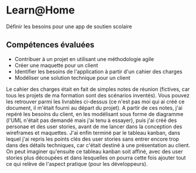 # Learn@Home
Définir les besoins pour une app de soutien scolaire

## Compétences évaluées
* Contribuer à un projet en utilisant une méthodologie agile
* Créer une maquette pour un client
* Identifier les besoins de l'application à partir d'un cahier des charges
* Modéliser une solution technique pour un client

Le cahier des charges était en fait de simples notes de réunion (fictives, car tous les projets de ma formation sont des scénarios inventés). Vous pouvez les retrouver parmi les livrables ci-dessus (ce n'est pas moi qui ai créé ce document, il m'était fourni au départ du projet).
A partir de ces notes, j'ai repéré les besoins du client, en les modélisant sous forme de diagramme (l'UML n'était pas demandé mais j'ai tenu à essayer), puis j'ai créé des personae et des user stories, avant de me lancer dans la conception des wireframes et maquettes. J'ai enfin terminé par le tableau kanban, dans lequel j'ai repris les points clés des user stories sans entrer encore trop dans des détails techniques, car c'était destiné à une présentation au client.
On peut imaginer qu'ensuite ce tableau kanban soit affiné, avec des user stories plus découpées et dans lesquelles on pourra cette fois ajouter tout ce qui relève de l'aspect pratique (pour les développeurs).

